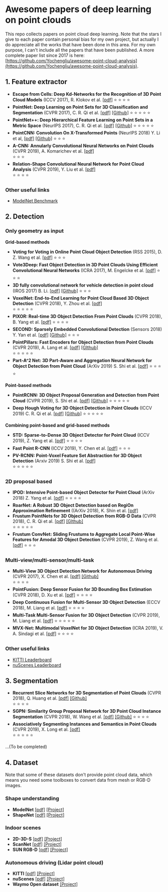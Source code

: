 # Awesome papers of deep learning on point clouds

This repo collects papers on point cloud deep learning. Note that the stars I give to each paper contain personal bias for my own project, but actually I do appreciate all the works that have been done in this area. For my own purpose, I can't include all the papers that have been published. A more complete paper list since 2017 is here: [https://github.com/Yochengliu/awesome-point-cloud-analysis](https://github.com/Yochengliu/awesome-point-cloud-analysis).

## 1. Feature extractor

- **Escape from Cells: Deep Kd-Networks for the Recognition of 3D Point Cloud Models** (ICCV 2017), R. Klokov et al. [[pdf]](https://arxiv.org/pdf/1704.01222.pdf) :star: :star: :star: :star:
- **PointNet: Deep Learning on Point Sets for 3D Classification and Segmentation** (CVPR 2017), C. R. Qi et al. [[pdf]](https://arxiv.org/pdf/1612.00593.pdf) [[Github]](https://github.com/charlesq34/pointnet) :star: :star: :star: :star: :star:
- **PointNet++: Deep Hierarchical Feature Learning on Point Sets in a Metric Space** (NeurIPS 2017), C. R. Qi et al. [[pdf]](https://arxiv.org/pdf/1706.02413.pdf) [[Github]](https://github.com/charlesq34/pointnet2) :star: :star: :star: :star: :star:
- **PointCNN: Convolution On X-Transformed Points** (NeurIPS 2018) Y. Li et al, [[pdf]](https://arxiv.org/pdf/1801.07791.pdf) [[Github]](https://github.com/yangyanli/PointCNN) :star: :star: :star:
- **A-CNN: Annularly Convolutional Neural Networks on Point Clouds** (CVPR 2019), A. Komarichev et al. [[pdf]](https://arxiv.org/pdf/1904.08017.pdf) <br/> :star: :star: :star:
- **Relation-Shape Convolutional Neural Network for Point Cloud Analysis** (CVPR 2019), Y. Liu et al. [[pdf]](https://arxiv.org/pdf/1904.07601.pdf) <br/> :star: :star: :star: :star:

### Other useful links

- [ModelNet Benchmark](http://modelnet.cs.princeton.edu/)

## 2. Detection

### Only geometry as input

**Grid-based methods**

- **Voting for Voting in Online Point Cloud Object Detection** (RSS 2015), D. Z. Wang et al. [[pdf]](http://www.robots.ox.ac.uk/~mobile/Papers/2015RSS_wang.pdf) :star: :star: :star:
- **Vote3Deep: Fast Object Detection in 3D Point Clouds Using Efficient Convolutional Neural Networks** (ICRA 2017), M. Engelcke et al. [[pdf]](https://arxiv.org/pdf/1609.06666.pdf) :star: :star: :star:
- **3D fully convolutional network for vehicle detection in point cloud** (IROS 2017) B. Li. [[pdf]](https://ieeexplore.ieee.org/stamp/stamp.jsp?tp=&arnumber=8205955) [[Github]](https://github.com/yukitsuji/3D_CNN_tensorflow) :star: :star: :star:
- **VoxelNet: End-to-End Learning for Point Cloud Based 3D Object Detection** (CVPR 2018), Y. Zhou et al. [[pdf]](https://arxiv.org/pdf/1711.06396.pdf) <br/> :star: :star: :star: :star: :star:
- **PIXOR: Real-time 3D Object Detection From Point Clouds** (CVPR 2018), B. Yang et al. [[pdf]](https://arxiv.org/pdf/1902.06326.pdf) :star: :star: :star: :star:
- **SECOND: Sparsely Embedded Convolutional Detection** (Sensors 2018) Y. Yan et al. [[pdf]](https://www.ncbi.nlm.nih.gov/pmc/articles/PMC6210968/pdf/sensors-18-03337.pdf) [[Github]](https://github.com/traveller59/second.pytorch) :star: :star: :star:
- **PointPillars: Fast Encoders for Object Detection from Point Clouds** (CVPR 2019), A. Lang et al. [[pdf]](https://arxiv.org/pdf/1812.05784.pdf) [[GIthub]](https://github.com/nutonomy/second.pytorch)  <br/> :star: :star: :star: :star: :star:
- **Part-A^2 Net: 3D Part-Aware and Aggregation Neural Network for Object Detection from Point Cloud** (ArXiv 2019) S. Shi et al. [[pdf]](https://arxiv.org/pdf/1907.03670.pdf) :star: :star: :star: :star:

**Point-based methods**

- **PointRCNN: 3D Object Proposal Generation and Detection from Point Cloud** (CVPR 2019), S. Shi et al. [[pdf]](https://arxiv.org/pdf/1812.04244.pdf) [[Github]](https://github.com/sshaoshuai/PointRCNN) :star: :star: :star: :star: :star:
- **Deep Hough Voting for 3D Object Detection in Point Clouds** (ICCV 2019) C. R. Qi et al. [[pdf]](https://arxiv.org/pdf/1904.09664.pdf) [[Github]](https://github.com/facebookresearch/votenet) :star: :star: :star: :star: :star:

**Combining point-based and grid-based methods**

- **STD: Sparse-to-Dense 3D Object Detector for Point Cloud** (ICCV 2019), Z. Yang et al. [[pdf]](https://arxiv.org/pdf/1907.10471.pdf) :star: :star: :star: :star:
- **Fast Point R-CNN** (ICCV 2019), Y. Chen et al. [[pdf]](https://arxiv.org/pdf/1908.02990.pdf) :star: :star: :star:
- **PV-RCNN: Point-Voxel Feature Set Abstraction for 3D Object Detection** (Arxiv 2019) S. Shi et al. [[pdf]](https://arxiv.org/pdf/1912.13192.pdf) <br/> :star: :star: :star: :star: :star:

### 2D proposal based

- **IPOD: Intensive Point-based Object Detector for Point Cloud** (ArXiv 2018) Z. Yang et al. [[pdf]](https://arxiv.org/pdf/1812.05276.pdf) :star: :star: :star: :star:
- **RoarNet: A Robust 3D Object Detection based on RegiOn Approximation Refinement** ((ArXiv 2018), K. Shin et al. [[pdf]](https://arxiv.org/pdf/1811.03818.pdf)
- **Frustum PointNets for 3D Object Detection from RGB-D Data** (CVPR 2018), C. R. Qi et al. [[pdf]](https://arxiv.org/pdf/1711.08488.pdf) [[GIthub]](https://github.com/charlesq34/frustum-pointnets) <br/> :star: :star: :star: :star: :star:
- **Frustum ConvNet: Sliding Frustums to Aggregate Local Point-Wise Features for Amodal 3D Object Detection** (CVPR 2019), Z. Wang et al. [[pdf]](https://arxiv.org/pdf/1903.01864.pdf) :star: :star: :star:

### Multi-view/multi-sensor/multi-task

- **Multi-View 3D Object Detection Network for Autonomous Driving** (CVPR 2017), X. Chen et al. [[pdf]](http://openaccess.thecvf.com/content_cvpr_2017/papers/Chen_Multi-View_3D_Object_CVPR_2017_paper.pdf) [[Github]](https://github.com/bostondiditeam/MV3D) <br/> :star: :star: :star: :star:
- **PointFusion: Deep Sensor Fusion for 3D Bounding Box Estimation** (CVPR 2018), D. Xu et al. [[pdf]](http://openaccess.thecvf.com/content_cvpr_2018/papers/Xu_PointFusion_Deep_Sensor_CVPR_2018_paper.pdf) :star: :star: :star: :star:
- **Deep Continuous Fusion for Multi-Sensor 3D Object Detection** (ECCV 2018), M. Liang et al. [[pdf]](http://openaccess.thecvf.com/content_ECCV_2018/papers/Ming_Liang_Deep_Continuous_Fusion_ECCV_2018_paper.pdf) :star: :star: :star: :star:
- **Multi-Task Multi-Sensor Fusion for 3D Object Detection** (CVPR 2019), M. Liang et al. [[pdf]](http://www.cs.toronto.edu/~byang/papers/mmf.pdf) :star: :star: :star: :star: :star:
- **MVX-Net: Multimodal VoxelNet for 3D Object Detection** (ICRA 2019), V. A. Sindagi et al. [[pdf]](https://arxiv.org/pdf/1904.01649.pdf) :star: :star: :star: :star:

### Other useful links
- [KITTI Leaderboard](http://www.cvlibs.net/datasets/kitti/eval_object.php?obj_benchmark=3d)
- [nuScenes Leaderboard](https://www.nuscenes.org/object-detection?externalData=all&mapData=all&modalities=Any)

## 3. Segmentation

- **Recurrent Slice Networks for 3D Segmentation of Point Clouds** (CVPR 2018), Q. Huang et al. [[pdf]](https://arxiv.org/pdf/1802.04402.pdf) [[Github]](https://github.com/qianguih/RSNet) <br/> :star: :star: :star: :star:
- **SGPN: Similarity Group Proposal Network for 3D Point Cloud Instance Segmentation** (CVPR 2018), W. Wang et al. [[pdf]](https://arxiv.org/pdf/1711.08588.pdf) [[Github]](https://github.com/laughtervv/SGPN) :star: :star: :star: :star:
- **Associatively Segmenting Instances and Semantics in Point Clouds** (CVPR 2019), X. Long et al. [[pdf]](https://arxiv.org/pdf/1902.09852.pdf) <br/> :star: :star: :star: :star: :star:

...(To be completed)

## 4. Dataset

Note that some of these datasets don't provide point cloud data, which means you need some toolboxes to convert data from mesh or RGB-D images.

### Shape understanding

- **ModelNet** [[pdf]](https://people.csail.mit.edu/khosla/papers/cvpr2015_wu.pdf) [[Project]](http://modelnet.cs.princeton.edu/)
- **ShapeNet** [[pdf]](http://shapenet.cs.stanford.edu/shapenet/obj-zip/ShapeNetCore.v2-old/shapenet/tex/TechnicalReport/main.pdf) [[Project]](https://www.shapenet.org/)

### Indoor scenes

- **2D-3D-S** [[pdf]](http://buildingparser.stanford.edu/images/2D-3D-S_2017.pdf) [[Project]](http://buildingparser.stanford.edu/dataset.html)
- **ScanNet** [[pdf]](https://arxiv.org/pdf/1702.04405.pdf) [[Project]](http://www.scan-net.org/)
- **SUN RGB-D** [[pdf]](http://rgbd.cs.princeton.edu/paper.pdf) [[Project]](http://rgbd.cs.princeton.edu/)

### Autonomous driving (Lidar point cloud)

- **KITTI** [[pdf]](http://www.cvlibs.net/publications/Geiger2013IJRR.pdf) [[Project]](http://www.cvlibs.net/datasets/kitti/eval_object.php?obj_benchmark=3d)
- **nuScenes** [[pdf]](https://arxiv.org/pdf/1903.11027.pdf) [[Project]](https://www.nuscenes.org/)
- **Waymo Open dataset** [[Project]](https://waymo.com/open/)
